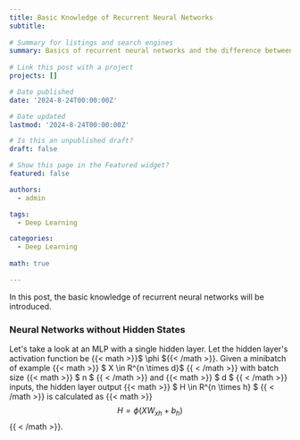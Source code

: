 ```yaml
---
title: Basic Knowledge of Recurrent Neural Networks
subtitle: 
  
# Summary for listings and search engines
summary: Basics of recurrent neural networks and the difference between the long short-term memory (LSTM) and gated neural unit (GRU).
  
# Link this post with a project
projects: []

# Date published
date: '2024-8-24T00:00:00Z'

# Date updated
lastmod: '2024-8-24T00:00:00Z'

# Is this an unpublished draft?
draft: false

# Show this page in the Featured widget?
featured: false

authors:
  - admin

tags:
  - Deep Learning

categories:
  - Deep Learning
  
math: true

---
```


In this post, the basic knowledge of recurrent neural networks will be introduced. 

### Neural Networks without Hidden States

Let's take a look at an MLP with a single hidden layer. Let the hidden layer's activation function be {{< math >}}$ \phi ${{< /math >}}. Given a minibatch of example {{< math >}} $ X \in R^{n \times d}$ {{ < /math >}} with batch size {{< math >}} $ n $ {{ < /math >}} and {{< math >}} $ d $ {{ < /math >}} inputs, the hidden layer output {{< math >}} $ H \in R^{n \times h} $ {{ < /math >}} is calculated as 
{{< math >}} $$ H = \phi(X W_{xh} + b_h) $$ {{ < /math >}}.
